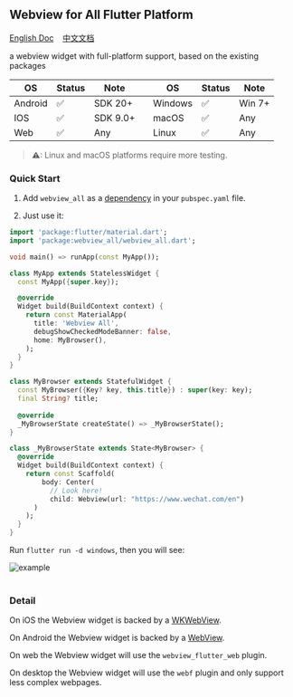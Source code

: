 ## Webview for All Flutter Platform  

[English Doc](https://github.com/moluopro/webview_all/blob/main/README.md) &nbsp;&nbsp;&nbsp;[中文文档](https://github.com/moluopro/webview_all/blob/main/README.ZH.md)  

a webview widget with full-platform support, based on the existing packages  

| OS       | Status   | Note     || OS       | Status   | Note     |  
| -------- | -------- | -------- |-| -------- | -------- | -------- |  
| Android  | ✅      |SDK 20+   || Windows  | ✅      | Win 7+   |  
| IOS      | ✅      |SDK 9.0+  || macOS    | ✅      | Any      |  
| Web      | ✅      | Any      || Linux    | ✅      | Any      |  

> ⚠: Linux and macOS platforms require more testing.  

### Quick Start  

1. Add `webview_all` as a [dependency](https://pub.dev/packages/webview_all/install) in your `pubspec.yaml` file.  

2. Just use it:   

```dart
import 'package:flutter/material.dart';
import 'package:webview_all/webview_all.dart';

void main() => runApp(const MyApp());

class MyApp extends StatelessWidget {
  const MyApp({super.key});

  @override
  Widget build(BuildContext context) {
    return const MaterialApp(
      title: 'Webview All',
      debugShowCheckedModeBanner: false,
      home: MyBrowser(),
    );
  }
}

class MyBrowser extends StatefulWidget {
  const MyBrowser({Key? key, this.title}) : super(key: key);
  final String? title;
  
  @override
  _MyBrowserState createState() => _MyBrowserState();
}

class _MyBrowserState extends State<MyBrowser> {
  @override
  Widget build(BuildContext context) {
    return const Scaffold(
        body: Center(
          // Look here!  
          child: Webview(url: "https://www.wechat.com/en")
      )
    );
  }
}
```   

Run `flutter run -d windows`, then you will see:  

![example](https://s1.ax1x.com/2023/07/24/pCOJIN4.png)  
<br>

### Detail  

On iOS the Webview widget is backed by a [WKWebView](https://developer.apple.com/documentation/webkit/wkwebview).  

On Android the Webview widget is backed by a [WebView](https://developer.android.com/reference/android/webkit/WebView).  

On web the Webview widget will use the `webview_flutter_web` plugin.   

On desktop the Webview widget will use the `webf` plugin and only support less complex webpages.  